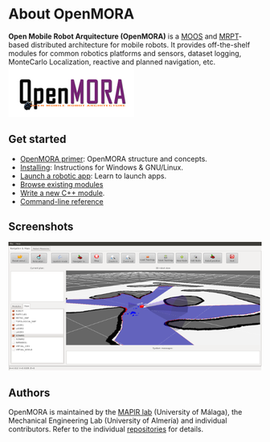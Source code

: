About OpenMORA 
===============

**Open Mobile Robot Arquitecture (OpenMORA)** is a [MOOS](http://www.robots.ox.ac.uk/~mobile/MOOS) and [MRPT](http://www.mrpt.org/)-based distributed architecture for mobile robots. It provides off-the-shelf modules for common robotics platforms and sensors, dataset logging, MonteCarlo Localization, reactive and planned navigation, etc.
![OpenMORA logo](imgs/openmora_small.jpg "OpenMORA logo")


Get started
--------------
* [OpenMORA primer](tutorial-quickstart.md): OpenMORA structure and concepts. 
* [Installing](tutorial-install.md): Instructions for Windows & GNU/Linux.
* [Launch a robotic app](tutorial-execute-demo-app.md): Learn to launch apps.
* [Browse existing modules](mooxygen.md)
* [Write a new C++ module](tutorial-creating-module.md).
* [Command-line reference](tutorial-openmora-commands.md)

Screenshots 
--------------

![Screenshot](imgs/robot_gui_demo_nav1_small.png "Robot navigation demo")


Authors
-------------

OpenMORA is maintained by the [MAPIR lab](http://mapir.isa.uma.es/mapirwebsite/) (University of Málaga), the Mechanical Engineering Lab (University of Almería) and individual contributors. Refer to the individual [repositories](https://github.com/OpenMORA) for details.


